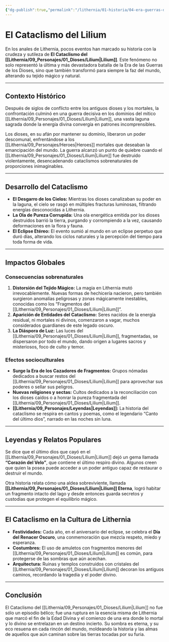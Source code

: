 ```yaml
---
{"dg-publish":true,"permalink":"/lithernia/01-historia/04-era-guerras-dioses/el-cataclismo-del-lilium/","title":"El Cataclismo del Lilium","tags":["lithernia","evento-historico","lore","magia"]}
---
```


# El Cataclismo del Lilium

En los anales de Lithernia, pocos eventos han marcado su historia con la crudeza y sutileza de **El Cataclismo del [[Lithernia/09_Personajes/01_Dioses/Lilium\|Lilium]]**. Este fenómeno no solo representó la última y más devastadora batalla de la Era de las Guerras de los Dioses, sino que también transformó para siempre la faz del mundo, alterando su tejido mágico y natural.

---

## Contexto Histórico

Después de siglos de conflicto entre los antiguos dioses y los mortales, la confrontación culminó en una guerra decisiva en los dominios del mítico [[Lithernia/09_Personajes/01_Dioses/Lilium\|Lilium]], una vasta laguna sagrada donde la energía divina convergía en patrones incomprensibles.  

Los dioses, en su afán por mantener su dominio, liberaron un poder descomunal, enfrentándose a los [[Lithernia/09_Personajes/Heroes\|Heroes]] mortales que deseaban la emancipación del mundo. La guerra alcanzó un punto de quiebre cuando el [[Lithernia/09_Personajes/01_Dioses/Lilium\|Lilium]] fue destruido violentamente, desencadenando cataclismos sobrenaturales de proporciones inimaginables.

---

## Desarrollo del Cataclismo

- **El Desgarro de los Cielos:** Mientras los dioses canalizaban su poder en la laguna, el cielo se rasgó en múltiples fracturas luminosas, filtrando energías desconocidas a Lithernia.
- **La Ola de Pureza Corrupida:** Una ola energética emitida por los dioses destruidos barrió la tierra, purgando y corrompiendo a la vez, causando deformaciones en la flora y fauna.
- **El Eclipse Etéreo:** El evento sumió al mundo en un eclipse perpetuo que duró días, alterando los ciclos naturales y la percepción del tiempo para toda forma de vida.

---

## Impactos Globales

### Consecuencias sobrenaturales

1. **Distorsión del Tejido Mágico:** La magia en Lithernia mutó irrevocablemente. Nuevas formas de hechicería nacieron, pero también surgieron anomalías peligrosas y zonas mágicamente inestables, conocidas como los “Fragmentos del [[Lithernia/09_Personajes/01_Dioses/Lilium\|Lilium]]”.
2. **Aparición de Entidades del Cataclismo:** Seres nacidos de la energía residual, ni mortales ni divinos, comenzaron a vagar, muchos considerados guardianes de este legado oscuro.
3. **La Diáspora de Luz:** Las luces del [[Lithernia/09_Personajes/01_Dioses/Lilium\|Lilium]], fragmentadas, se dispersaron por todo el mundo, dando origen a lugares sacros y misteriosos, foco de culto y temor.

### Efectos socioculturales

- **Surge la Era de los Cazadores de Fragmentos:** Grupos nómadas dedicados a buscar restos del [[Lithernia/09_Personajes/01_Dioses/Lilium\|Lilium]] para aprovechar sus poderes o sellar sus peligros.
- **Nuevas religiones y sectas:** Cultos dedicados a la reconciliación con los dioses caídos o a honrar la pureza fragmentada del [[Lithernia/09_Personajes/01_Dioses/Lilium\|Lilium]].
- **[[Lithernia/09_Personajes/Leyendas\|Leyendas]]:** La historia del cataclismo se respira en cantos y poemas, como el legendario “Canto del último dios”, narrado en las noches sin luna.

---

## Leyendas y Relatos Populares

Se dice que el último dios que cayó en el [[Lithernia/09_Personajes/01_Dioses/Lilium\|Lilium]] dejó un gema llamada **“Corazón del Velo”**, que contiene el último respiro divino. Algunos creen que quien la posea puede acceder a un poder antiguo capaz de restaurar o destruir el mundo.

Otra historia relata cómo una aldea sobreviviente, llamada **[[Lithernia/09_Personajes/01_Dioses/Lilium\|Lilium]] Eterna**, logró habitar un fragmento intacto del lago y desde entonces guarda secretos y custodias que protegen el equilibrio mágico.

---

## El Cataclismo en la Cultura de Lithernia

- **Festividades:** Cada año, en el aniversario del eclipse, se celebra el **Día del Renacer Oscuro**, una conmemoración que mezcla respeto, miedo y esperanza.
- **Costumbres:** El uso de amuletos con fragmentos menores del [[Lithernia/09_Personajes/01_Dioses/Lilium\|Lilium]] es común, para protegerse de las sombras que aún acechan.
- **Arquitectura:** Ruinas y templos construidos con cristales del [[Lithernia/09_Personajes/01_Dioses/Lilium\|Lilium]] decoran los antiguos caminos, recordando la tragedia y el poder divino.

---

## Conclusión

El Cataclismo del [[Lithernia/09_Personajes/01_Dioses/Lilium\|Lilium]] no fue sólo un episodio bélico; fue una ruptura en la esencia misma de Lithernia que marcó el fin de la Edad Divina y el comienzo de una era donde lo mortal y lo divino se entrelazan en un destino incierto. Su sombra es eterna, y su eco resuena en cada rincón del mundo, moldeando la historia y las almas de aquellos que aún caminan sobre las tierras tocadas por su furia.